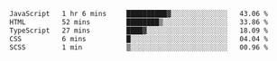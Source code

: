<!--START_SECTION:waka-->

```txt
JavaScript   1 hr 6 mins     ██████████▓░░░░░░░░░░░░░░   43.06 %
HTML         52 mins         ████████▒░░░░░░░░░░░░░░░░   33.86 %
TypeScript   27 mins         ████▓░░░░░░░░░░░░░░░░░░░░   18.09 %
CSS          6 mins          █░░░░░░░░░░░░░░░░░░░░░░░░   04.04 %
SCSS         1 min           ▒░░░░░░░░░░░░░░░░░░░░░░░░   00.96 %
```

<!--END_SECTION:waka-->


<!--
**Leorio21/Leorio21** is a ✨ _special_ ✨ repository because its `README.md` (this file) appears on your GitHub profile.

Here are some ideas to get you started:

- 🔭 I’m currently working on ...
- 🌱 I’m currently learning ...
- 👯 I’m looking to collaborate on ...
- 🤔 I’m looking for help with ...
- 💬 Ask me about ...
- 📫 How to reach me: ...
- 😄 Pronouns: ...
- ⚡ Fun fact: ...
-->
